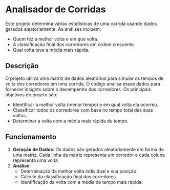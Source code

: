 
# Analisador de Corridas

Este projeto determina várias estatísticas de uma corrida usando dados gerados aleatoriamente. As análises incluem:

- Quem fez a melhor volta e em que volta.
- A classificação final dos corredores em ordem crescente.
- Qual volta teve a média mais rápida.

## Descrição

O projeto utiliza uma matriz de dados aleatórios para simular os tempos de volta dos corredores em uma corrida. O código analisa esses dados para fornecer insights sobre o desempenho dos corredores. Os principais objetivos do projeto são:

- Identificar a melhor volta (menor tempo) e em qual volta ela ocorreu.
- Classificar todos os corredores com base no tempo total das suas voltas.
- Determinar a volta com a média mais rápida de tempo.

## Funcionamento

1. **Geração de Dados**: Os dados são gerados aleatoriamente em forma de uma matriz. Cada linha da matriz representa um corredor e cada coluna representa uma volta.
2. **Análise**:
   - Determinação da melhor volta individual e sua posição.
   - Cálculo da classificação final dos corredores.
   - Identificação da volta com a média de tempo mais rápida.
